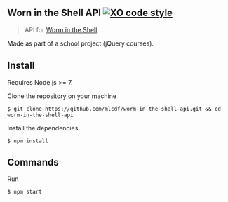 ## Worn in the Shell API [![XO code style](https://img.shields.io/badge/code_style-XO-5ed9c7.svg)](https://github.com/sindresorhus/xo)
> API for [Worm in the Shell](https://github.com/mlcdf/worm-in-the-shell).

Made as part of a school project (jQuery courses).

## Install

Requires Node.js >= 7.

Clone the repository on your machine
```console
$ git clone https://github.com/mlcdf/worm-in-the-shell-api.git && cd worm-in-the-shell-api
```

Install the dependencies
```console
$ npm install
```

## Commands

Run
```console
$ npm start
```

